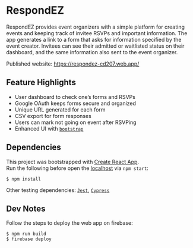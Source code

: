 # RespondEZ
RespondEZ provides event organizers with a simple platform for creating events and keeping track of invitee RSVPs and important information.
The app generates a link to a form that asks for information specified by the event creator.
Invitees can see their admitted or waitlisted status on their dashboard, and the same information also sent to the event organizer.

Published website: https://respondez-cd207.web.app/

## Feature Highlights
- User dashboard to check one’s forms and RSVPs
- Google OAuth keeps forms secure and organized
- Unique URL generated for each form
- CSV export for form responses
- Users can mark not going on event after RSVPing
- Enhanced UI with [`bootstrap`](https://getbootstrap.com/)

## Dependencies
This project was bootstrapped with [Create React App](https://github.com/facebook/create-react-app).<br>
Run the following before open the [localhost](http://localhost:3000) via `npm start`:
```
$ npm install
```
Other testing dependencies: [`Jest`](https://jestjs.io/), [`Cypress`](https://www.cypress.io/)

## Dev Notes
Follow the steps to deploy the web app on firebase:
```
$ npm run build
$ firebase deploy
```
